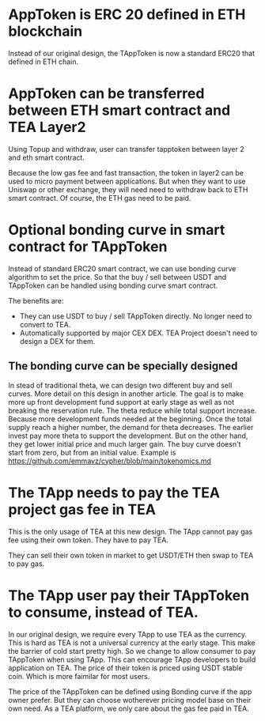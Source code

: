 # AppToken is ERC 20 defined in ETH blockchain

Instead of our original design, the TAppToken is now a standard ERC20 that defined in ETH chain.

# AppToken can be transferred between ETH smart contract and TEA Layer2

Using Topup and withdraw, user can transfer tapptoken between layer 2 and eth smart contract.

Because the low gas fee and fast transaction, the token in layer2 can be used to micro payment between applications. But when they want to use Uniswap or other exchange, they will need need to withdraw back to ETH smart contract. Of course, the ETH gas need to be paid.

# Optional bonding curve in smart contract for TAppToken

Instead of standard ERC20 smart contract, we can use bonding curve algorithm to set the price. So that the buy / sell between USDT and TAppToken can be handled using bonding curve smart contract.

The benefits are:

* They can use USDT to buy / sell TAppToken directly. No longer need to convert to TEA.
* Automatically supported by major CEX DEX. TEA Project doesn't need to design a DEX for them.

## The bonding curve can be specially designed

In stead of traditional theta, we can design two different buy and sell curves.
More detail on this design in another article. The goal is to make more up front development fund support at early stage as well as not breaking the reservation rule. The theta reduce while total support increase. Because more development funds needed at the beginning. Once the total supply reach a higher number, the demand for theta decreases. The earlier invest pay more theta to support the development. But on the other hand, they get lower initial price and much larger gain. The buy curve doesn't start from zero, but from an initial value.
Example is https://github.com/emmavz/cypher/blob/main/tokenomics.md

# The TApp needs to pay the TEA project gas fee in TEA

This is the only usage of TEA at this new design. The TApp cannot pay gas fee using their own token. They have to pay TEA.

They can sell their own token in market to get USDT/ETH then swap to TEA to pay gas.

# The TApp user pay their TAppToken to consume, instead of TEA.

In our original design, we require every TApp to use TEA as the currency. This is hard as TEA is not a universal currency at the early stage. This make the barrier of cold start pretty high. So we change to allow consumer to pay TAppToken when using TApp. This can encourage TApp developers to build application on TEA. The price of their token is priced using USDT stable coin. Which is more faimilar for most users.

The price of the TAppToken can be defined using Bonding curve if the app owner prefer. But they can choose wotherever pricing model base on their own need. As a TEA platform, we only care about the gas fee paid in TEA.
